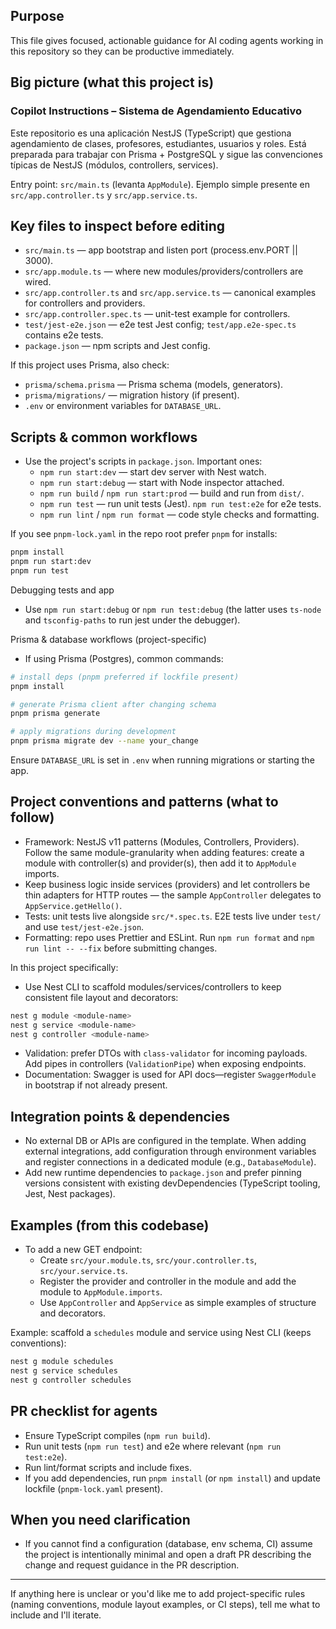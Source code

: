 ## Purpose
This file gives focused, actionable guidance for AI coding agents working in this repository so they can be productive immediately.

## Big picture (what this project is)
### Copilot Instructions – Sistema de Agendamiento Educativo

Este repositorio es una aplicación NestJS (TypeScript) que gestiona agendamiento de clases, profesores, estudiantes, usuarios y roles. Está preparada para trabajar con Prisma + PostgreSQL y sigue las convenciones típicas de NestJS (módulos, controllers, services).

Entry point: `src/main.ts` (levanta `AppModule`). Ejemplo simple presente en `src/app.controller.ts` y `src/app.service.ts`.

## Key files to inspect before editing
- `src/main.ts` — app bootstrap and listen port (process.env.PORT || 3000).
- `src/app.module.ts` — where new modules/providers/controllers are wired.
- `src/app.controller.ts` and `src/app.service.ts` — canonical examples for controllers and providers.
- `src/app.controller.spec.ts` — unit-test example for controllers.
- `test/jest-e2e.json` — e2e test Jest config; `test/app.e2e-spec.ts` contains e2e tests.
- `package.json` — npm scripts and Jest config.

If this project uses Prisma, also check:
- `prisma/schema.prisma` — Prisma schema (models, generators).
- `prisma/migrations/` — migration history (if present).
- `.env` or environment variables for `DATABASE_URL`.

## Scripts & common workflows
- Use the project's scripts in `package.json`. Important ones:
	- `npm run start:dev` — start dev server with Nest watch.
	- `npm run start:debug` — start with Node inspector attached.
	- `npm run build` / `npm run start:prod` — build and run from `dist/`.
	- `npm run test` — run unit tests (Jest). `npm run test:e2e` for e2e tests.
	- `npm run lint` / `npm run format` — code style checks and formatting.

If you see `pnpm-lock.yaml` in the repo root prefer `pnpm` for installs:

```bash
pnpm install
pnpm run start:dev
pnpm run test
```

Debugging tests and app
- Use `npm run start:debug` or `npm run test:debug` (the latter uses `ts-node` and `tsconfig-paths` to run jest under the debugger).

Prisma & database workflows (project-specific)
- If using Prisma (Postgres), common commands:

```bash
# install deps (pnpm preferred if lockfile present)
pnpm install

# generate Prisma client after changing schema
pnpm prisma generate

# apply migrations during development
pnpm prisma migrate dev --name your_change
```

Ensure `DATABASE_URL` is set in `.env` when running migrations or starting the app.

## Project conventions and patterns (what to follow)
- Framework: NestJS v11 patterns (Modules, Controllers, Providers). Follow the same module-granularity when adding features: create a module with controller(s) and provider(s), then add it to `AppModule` imports.
- Keep business logic inside services (providers) and let controllers be thin adapters for HTTP routes — the sample `AppController` delegates to `AppService.getHello()`.
- Tests: unit tests live alongside `src/*.spec.ts`. E2E tests live under `test/` and use `test/jest-e2e.json`.
- Formatting: repo uses Prettier and ESLint. Run `npm run format` and `npm run lint -- --fix` before submitting changes.

In this project specifically:
- Use Nest CLI to scaffold modules/services/controllers to keep consistent file layout and decorators:

```bash
nest g module <module-name>
nest g service <module-name>
nest g controller <module-name>
```

- Validation: prefer DTOs with `class-validator` for incoming payloads. Add pipes in controllers (`ValidationPipe`) when exposing endpoints.
- Documentation: Swagger is used for API docs—register `SwaggerModule` in bootstrap if not already present.

## Integration points & dependencies
- No external DB or APIs are configured in the template. When adding external integrations, add configuration through environment variables and register connections in a dedicated module (e.g., `DatabaseModule`).
- Add new runtime dependencies to `package.json` and prefer pinning versions consistent with existing devDependencies (TypeScript tooling, Jest, Nest packages).

## Examples (from this codebase)
- To add a new GET endpoint:
	- Create `src/your.module.ts`, `src/your.controller.ts`, `src/your.service.ts`.
	- Register the provider and controller in the module and add the module to `AppModule.imports`.
	- Use `AppController` and `AppService` as simple examples of structure and decorators.

Example: scaffold a `schedules` module and service using Nest CLI (keeps conventions):

```bash
nest g module schedules
nest g service schedules
nest g controller schedules
```

## PR checklist for agents
- Ensure TypeScript compiles (`npm run build`).
- Run unit tests (`npm run test`) and e2e where relevant (`npm run test:e2e`).
- Run lint/format scripts and include fixes.
- If you add dependencies, run `pnpm install` (or `npm install`) and update lockfile (`pnpm-lock.yaml` present).

## When you need clarification
- If you cannot find a configuration (database, env schema, CI) assume the project is intentionally minimal and open a draft PR describing the change and request guidance in the PR description.

---
If anything here is unclear or you'd like me to add project-specific rules (naming conventions, module layout examples, or CI steps), tell me what to include and I'll iterate.
